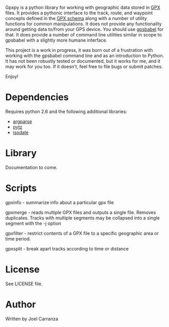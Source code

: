 Gpxpy is a python library for working with geographic data stored in [GPX][] files. It provides a pythonic interface to the track, route, and waypoint concepts defined in the [GPX schema][schema] along with a number of utility functions for common manipulations. It does not provide any functionality around getting data to/from your GPS device. You should use [gpsbabel][] for that. It does provide a number of command line utilities similar in scope to gpsbabel with a slightly more humane interface.

[gpx]:http://www.topografix.com/gpx.asp
[gpsbabel]:http://www.gpsbabel.org/
[schema]:http://www.topografix.com/GPX/1/1/

This project is a work in progress,  it was born out of a frustration with working with the gpsbabel command line and as an introduction to Python. It has not been robustly tested or documented, but it works for me, and it may work for you too. If it doesn't, feel free to file bugs or submit patches. 

Enjoy!

# Dependencies 

Requires python 2.6 and the following additional libraries:

- [argparse][]
- [pytz][]
- [isodate][]

[argparse]:http://pypi.python.org/pypi/argparse/1.2.1
[pytz]: http://pytz.sourceforge.net/
[isodate]:http://pypi.python.org/pypi/isodate/0.4.0

# Library 

Documentation to come. 

# Scripts 

gpxinfo - summarize info about a particular gpx file

gpxmerge - reads multiple GPX files and outputs a single file. Removes duplicates. Tracks with multiple segments may be collapsed into a single segment with the -j option

gpxfilter - restrict contents of a GPX file to a specific geographic area or time period. 

gpxsplit - break apart tracks according to time or distance

# License

See LICENSE file.

# Author

Written by Joel Carranza
